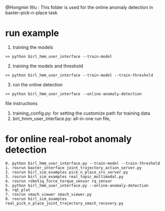 @Hongmin Wu : This folder is used for the online anomaly detection in baxter-pick-n-place task
# run example 
1. training the models
```
>> python birl_hmm_user_interface --train-model 
```
2. training the models and threshold
```
>> python birl_hmm_user_interface --train-model --train-threshold
```
3. run the online detection
```
>> python birl_hmm_user_interface --online-anomaly-detection
```

file instructions
1. training_config.py: for setting the customize path for training data
2. birl_hmm_user_interface.py: all-in-one run file,



# for online real-robot anomaly detection
```
0. python birl_hmm_user_interface.py --train-model --train-threshold
1. rosrun baxter_interface joint_trajectory_action_server.py
2. rosrun birl_sim_examples pick_n_place_srv_server.py
3. rosrun birl_sim_examples real_topic_multimodal.py
4. rosrun robotiq_force_torque_sensor rq_sensor
5. python birl_hmm_user_interface.py --online-anomaly-detection
6. rqt_plot
7. rosrun smach_viewer smach_viewer.py
8. rosrun birl_sim_examples real_pick_n_place_joint_trajectory_smach_recovery.py
```
